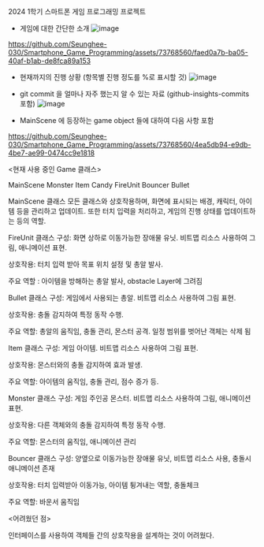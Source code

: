 2024 1학기 스마트폰 게임 프로그래밍 프로젝트


- 게임에 대한 간단한 소개 
![image](https://github.com/Seunghee-030/Smartphone_Game_Programming/assets/73768560/db7ac2fe-e774-4bf8-8669-93c3fd1f7bbc)


https://github.com/Seunghee-030/Smartphone_Game_Programming/assets/73768560/faed0a7b-ba05-40af-b1ab-de8fca89a153



- 현재까지의 진행 상황 (항목별 진행 정도를 %로 표시할 것)
![image](https://github.com/Seunghee-030/Smartphone_Game_Programming/assets/73768560/c92ef363-b738-4849-9104-7fec0eb3459a)


- git commit 을 얼마나 자주 했는지 알 수 있는 자료 (github-insights-commits 포함)
![image](https://github.com/Seunghee-030/Smartphone_Game_Programming/assets/73768560/602a48c6-f216-45e4-88c4-6538eaafac7c)


- MainScene 에 등장하는 game object 들에 대하여 다음 사항 포함

https://github.com/Seunghee-030/Smartphone_Game_Programming/assets/73768560/4ea5db94-e9db-4be7-ae99-0474cc9e1818


<현재 사용 중인 Game 클래스>

MainScene
Monster
Item
Candy
FireUnit
Bouncer
Bullet

MainScene 클래스
모든 클래스와 상호작용하며, 화면에 표시되는 배경, 캐릭터, 아이템 등을 관리하고 업데이트.
또한 터치 입력을 처리하고, 게임의 진행 상태를 업데이트하는 등의 역할.

FireUnit 클래스
구성: 화면 상하로 이동가능한 장애물 유닛. 비트맵 리소스 사용하여 그림, 애니메이션 표현.

상호작용: 터치 입력 받아 목표 위치 설정 및 총알 발사.

주요 역할 : 아이템을 방해하는 총알 발사, obstacle Layer에 그려짐


Bullet 클래스
구성: 게임에서 사용되는 총알. 비트맵 리소스 사용하여 그림 표현.

상호작용: 충돌 감지하여 특정 동작 수행.

주요 역할: 총알의 움직임, 충돌 관리, 몬스터 공격. 일정 범위를 벗어난 객체는 삭제 됨


Item 클래스
구성: 게임 아이템. 비트맵 리소스 사용하여 그림 표현.

상호작용: 몬스터와의 충돌 감지하여 효과 발생.

주요 역할: 아이템의 움직임, 충돌 관리, 점수 증가 등.


Monster 클래스
구성: 게임 주인공 몬스터. 비트맵 리소스 사용하여 그림, 애니메이션 표현.

상호작용: 다른 객체와의 충돌 감지하여 특정 동작 수행.

주요 역할: 몬스터의 움직임, 애니메이션 관리


Bouncer 클래스
구성: 양옆으로 이동가능한 장애물 유닛, 비트맵 리소스 사용, 충돌시 애니메이션 존재

상호작용: 터치 입력받아 이동가능, 아이템 튕겨내는 역할, 충돌체크

주요 역할: 바운서 움직임



<어려웠던 점>

인터페이스를 사용하여 객체들 간의 상호작용을 설계하는 것이 어려웠다.


